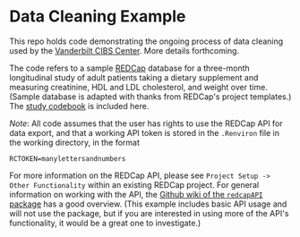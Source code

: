 # Data Cleaning Example

This repo holds code demonstrating the ongoing process of data cleaning used by the [Vanderbilt CIBS Center](http://icudelirium.org). More details forthcoming.

The code refers to a sample [REDCap](https://projectredcap.org/) database for a three-month longitudinal study of adult patients taking a dietary supplement and measuring creatinine, HDL and LDL cholesterol, and weight over time. (Sample database is adapted with thanks from REDCap's project templates.) The [study codebook](codebook.pdf) is included here.

*Note*: All code assumes that the user has rights to use the REDCap API for data export, and that a working API token is stored in the `.Renviron` file in the working directory, in the format

`RCTOKEN=manylettersandnumbers`

For more information on the REDCap API, please see `Project Setup -> Other Functionality` within an existing REDCap project. For general information on working with the API, the [Github wiki of the `redcapAPI` package](https://github.com/nutterb/redcapAPI/wiki) has a good overview. (This example includes basic API usage and will not use the package, but if you are interested in using more of the API's functionality, it would be a great one to investigate.)
